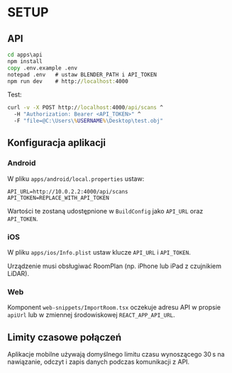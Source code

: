 
# SETUP

## API
```bat
cd apps\api
npm install
copy .env.example .env
notepad .env   # ustaw BLENDER_PATH i API_TOKEN
npm run dev    # http://localhost:4000
```
Test:
```bat
curl -v -X POST http://localhost:4000/api/scans ^
  -H "Authorization: Bearer <API_TOKEN>" ^
  -F "file=@C:\Users\%USERNAME%\Desktop\test.obj"
```

## Konfiguracja aplikacji

### Android

W pliku `apps/android/local.properties` ustaw:

```
API_URL=http://10.0.2.2:4000/api/scans
API_TOKEN=REPLACE_WITH_API_TOKEN
```

Wartości te zostaną udostępnione w `BuildConfig` jako `API_URL` oraz `API_TOKEN`.

### iOS

W pliku `apps/ios/Info.plist` ustaw klucze `API_URL` i `API_TOKEN`.

Urządzenie musi obsługiwać RoomPlan (np. iPhone lub iPad z czujnikiem LiDAR).

### Web

Komponent `web-snippets/ImportRoom.tsx` oczekuje adresu API w propsie `apiUrl` lub w zmiennej środowiskowej `REACT_APP_API_URL`.

## Limity czasowe połączeń

Aplikacje mobilne używają domyślnego limitu czasu wynoszącego 30 s na nawiązanie, odczyt i zapis danych podczas komunikacji z API.
